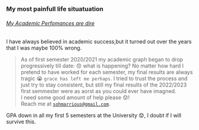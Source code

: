 
### My most painfull life situatuation
###### <u> My Academic Perfomances are dire </u>
<p> I have always believed in academic success,but it turned out over the years that I was maybe 100% wrong. </p>

> As of first semester 2020/2021 my academic graph began to drop progressively till date: 😞 what is happening?
> No matter how hard I pretend to have worked for each semester, my final results are always tragic 😭 `grace has left me perhaps`.
> I tried to trust the process and just try to stay consistent, but still my final results of the 2022/2023 first semmester were as aorst as you could ever have imagned.
<br> I need some good amount of help please 😟! <br> Reach me at [`sohmarrious@gmail.com`](mailto:sohmarrious@gmail.com).

GPA down in all my first 5 semesters at the University 😟, I doubt if I will survive this.

